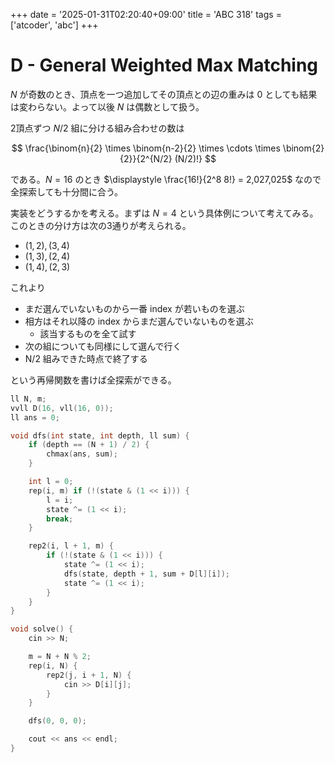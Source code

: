 +++
date = '2025-01-31T02:20:40+09:00'
title = 'ABC 318'
tags = ['atcoder', 'abc']
+++

# D - General Weighted Max Matching

$N$ が奇数のとき、頂点を一つ追加してその頂点との辺の重みは $0$ としても結果は変わらない。よって以後 $N$ は偶数として扱う。

2頂点ずつ $N/2$ 組に分ける組み合わせの数は

$$
    \frac{\binom{n}{2} \times \binom{n-2}{2} \times \cdots \times \binom{2}{2}}{2^{N/2} (N/2)!}
$$

である。$N=16$ のとき $\displaystyle \frac{16!}{2^8 8!} = 2,027,025$ なので全探索しても十分間に合う。


実装をどうするかを考える。まずは $N = 4$ という具体例について考えてみる。
このときの分け方は次の3通りが考えられる。

- $(1, 2), (3, 4)$
- $(1, 3), (2, 4)$
- $(1, 4), (2, 3)$

これより

- まだ選んでいないものから一番 index が若いものを選ぶ
- 相方はそれ以降の index からまだ選んでいないものを選ぶ
  - 該当するものを全て試す
- 次の組についても同様にして選んで行く
- N/2 組みできた時点で終了する

という再帰関数を書けば全探索ができる。

```cpp
ll N, m;
vvll D(16, vll(16, 0));
ll ans = 0;

void dfs(int state, int depth, ll sum) {
    if (depth == (N + 1) / 2) {
        chmax(ans, sum);
    }

    int l = 0;
    rep(i, m) if (!(state & (1 << i))) {
        l = i;
        state ^= (1 << i);
        break;
    }

    rep2(i, l + 1, m) {
        if (!(state & (1 << i))) {
            state ^= (1 << i);
            dfs(state, depth + 1, sum + D[l][i]);
            state ^= (1 << i);
        }
    }
}

void solve() {
    cin >> N;

    m = N + N % 2;
    rep(i, N) {
        rep2(j, i + 1, N) {
            cin >> D[i][j];
        }
    }

    dfs(0, 0, 0);

    cout << ans << endl;
}
```
